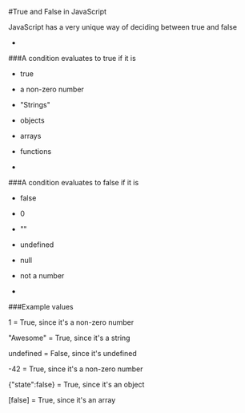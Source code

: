 #True and False in JavaScript

JavaScript has a very unique way of deciding between true and false

-

###A condition evaluates to true if it is

- true
- a non-zero number
- "Strings"
- objects
- arrays
- functions

-

###A condition evaluates to false if it is

- false
- 0
- ""
- undefined
- null
- not a number

-

###Example values

1 = True, since it's a non-zero number

"Awesome" = True, since it's a string

undefined = False, since it's undefined

-42 = True, since it's a non-zero number

{"state":false} = True, since it's an object

[false] = True, since it's an array
